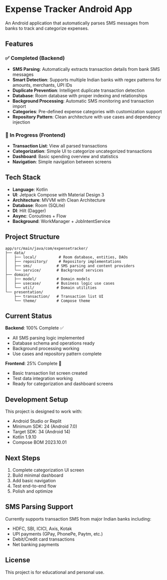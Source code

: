 # Expense Tracker Android App

An Android application that automatically parses SMS messages from banks to track and categorize expenses.

## Features

### ✅ Completed (Backend)
- **SMS Parsing**: Automatically extracts transaction details from bank SMS messages
- **Smart Detection**: Supports multiple Indian banks with regex patterns for amounts, merchants, UPI IDs
- **Duplicate Prevention**: Intelligent duplicate transaction detection
- **Database**: Room database with proper indexing and relationships
- **Background Processing**: Automatic SMS monitoring and transaction import
- **Categories**: Pre-defined expense categories with customization support
- **Repository Pattern**: Clean architecture with use cases and dependency injection

### 🚧 In Progress (Frontend)
- **Transaction List**: View all parsed transactions
- **Categorization**: Simple UI to categorize uncategorized transactions  
- **Dashboard**: Basic spending overview and statistics
- **Navigation**: Simple navigation between screens

## Tech Stack

- **Language**: Kotlin
- **UI**: Jetpack Compose with Material Design 3
- **Architecture**: MVVM with Clean Architecture
- **Database**: Room (SQLite)
- **DI**: Hilt (Dagger)
- **Async**: Coroutines + Flow
- **Background**: WorkManager + JobIntentService

## Project Structure

```
app/src/main/java/com/expensetracker/
├── data/
│   ├── local/          # Room database, entities, DAOs
│   ├── repository/     # Repository implementations
│   ├── sms/           # SMS parsing and content providers
│   └── service/       # Background services
├── domain/
│   ├── model/         # Domain models
│   ├── usecase/       # Business logic use cases
│   └── util/          # Domain utilities
└── presentation/
    ├── transaction/   # Transaction list UI
    └── theme/         # Compose theme
```

## Current Status

**Backend**: 100% Complete ✅
- All SMS parsing logic implemented
- Database schema and operations ready
- Background processing working
- Use cases and repository pattern complete

**Frontend**: 25% Complete 🚧
- Basic transaction list screen created
- Test data integration working
- Ready for categorization and dashboard screens

## Development Setup

This project is designed to work with:
- Android Studio or Replit
- Minimum SDK: 24 (Android 7.0)
- Target SDK: 34 (Android 14)
- Kotlin 1.9.10
- Compose BOM 2023.10.01

## Next Steps

1. Complete categorization UI screen
2. Build minimal dashboard
3. Add basic navigation
4. Test end-to-end flow
5. Polish and optimize

## SMS Parsing Support

Currently supports transaction SMS from major Indian banks including:
- HDFC, SBI, ICICI, Axis, Kotak
- UPI payments (GPay, PhonePe, Paytm, etc.)
- Debit/Credit card transactions
- Net banking payments

## License

This project is for educational and personal use.